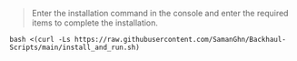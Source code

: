 > Enter the installation command in the console and enter the required items to complete the installation.
```
bash <(curl -Ls https://raw.githubusercontent.com/SamanGhn/Backhaul-Scripts/main/install_and_run.sh)
```
